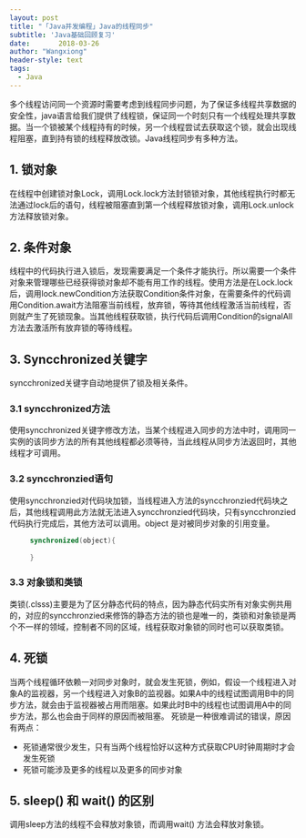 ```yaml
---
layout: post
title: "「Java并发编程」Java的线程同步"
subtitle: 'Java基础回顾复习'
date:       2018-03-26
author: "Wangxiong"
header-style: text
tags:
  - Java
---
```

多个线程访问同一个资源时需要考虑到线程同步问题，为了保证多线程共享数据的安全性，java语言给我们提供了线程锁，保证同一个时刻只有一个线程处理共享数据。当一个锁被某个线程持有的时候，另一个线程尝试去获取这个锁，就会出现线程阻塞，直到持有锁的线程释放改锁。Java线程同步有多种方法。

## 1. 锁对象

在线程中创建锁对象Lock，调用Lock.lock方法封锁锁对象，其他线程执行时都无法通过lock后的语句，线程被阻塞直到第一个线程释放锁对象，调用Lock.unlock方法释放锁对象。

## 2. 条件对象

线程中的代码执行进入锁后，发现需要满足一个条件才能执行。所以需要一个条件对象来管理哪些已经获得锁对象却不能有用工作的线程。使用方法是在Lock.lock后，调用lock.newCondition方法获取Condition条件对象，在需要条件的代码调用Condition.await方法阻塞当前线程，放弃锁，等待其他线程激活当前线程，否则就产生了死锁现象。当其他线程获取锁，执行代码后调用Condition的signalAll方法去激活所有放弃锁的等待线程。

## 3. Syncchronized关键字

syncchronized关键字自动地提供了锁及相关条件。

### 3.1 syncchronized方法

使用syncchronized关键字修改方法，当某个线程进入同步的方法中时，调用同一实例的该同步方法的所有其他线程都必须等待，当此线程从同步方法返回时，其他线程才可调用。

### 3.2 syncchronzied语句

使用syncchronzied对代码块加锁，当线程进入方法的syncchronzied代码块之后，其他线程调用此方法就无法进入syncchronzied代码块，只有syncchronzied代码执行完成后，其他方法可以调用。object 是对被同步对象的引用变量。

```java
	 synchronized(object){
 
	 }
```

### 3.3 对象锁和类锁

类锁(.clsss)主要是为了区分静态代码的特点，因为静态代码实所有对象实例共用的，对应的syncchronzied来修饰的静态方法的锁也是唯一的，类锁和对象锁是两个不一样的领域，控制者不同的区域，线程获取对象锁的同时也可以获取类锁。

## 4. 死锁

当两个线程循环依赖一对同步对象时，就会发生死锁，例如，假设一个线程进入对象A的监视器，另一个线程进入对象B的监视器。如果A中的线程试图调用B中的同步方法，就会由于监视器被占用而阻塞。如果此时B中的线程也试图调用A中的同步方法，那么也会由于同样的原因而被阻塞。 死锁是一种很难调试的错误，原因有两点：

- 死锁通常很少发生，只有当两个线程恰好以这种方式获取CPU时钟周期时才会发生死锁
- 死锁可能涉及更多的线程以及更多的同步对象

## 5. sleep() 和 wait() 的区别

调用sleep方法的线程不会释放对象锁，而调用wait() 方法会释放对象锁。

